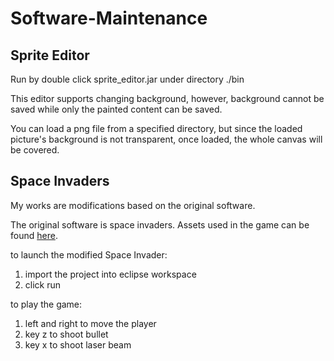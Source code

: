 # Software-Maintenance
## Sprite Editor
Run by double click sprite_editor.jar under directory ./bin

This editor supports changing background, however, background cannot be saved while only the painted content can be saved.

You can load a png file from a specified directory, but since the loaded picture's background is not transparent, once loaded, the whole canvas will be covered.

## Space Invaders
My works are modifications based on the original software.

The original software is space invaders. Assets used in the game can be found [here](http://gooperblooper22.deviantart.com/art/Space-Invaders-Sprite-Sheet-135338373).

to launch the modified Space Invader:
1. import the project into eclipse workspace 
2. click run

to play the game:
1. left and right to move the player
2. key z to shoot bullet
3. key x to shoot laser beam
